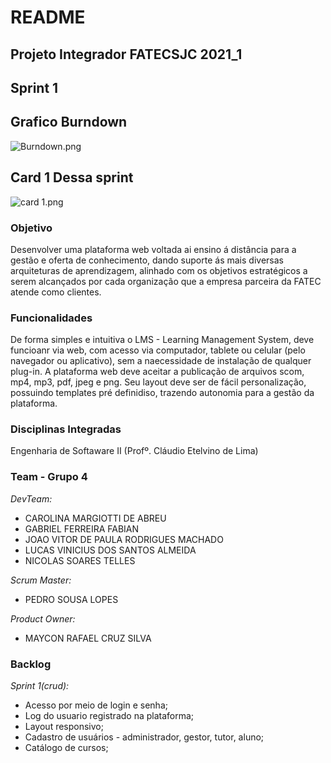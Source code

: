 # README
## Projeto Integrador FATECSJC 2021_1 ##
## Sprint 1

## Grafico Burndown
![Burndown.png](https://github.com/gabriel-fabian/learning_management_system/blob/Sprint-1/Burndown.png)
## Card 1 Dessa sprint
![card 1.png](https://github.com/gabriel-fabian/learning_management_system/blob/Sprint-1/card%201.png)

### Objetivo ###

  Desenvolver uma plataforma web voltada ai ensino á distância para a gestão e oferta de conhecimento, dando suporte ás mais diversas arquiteturas de aprendizagem, alinhado com os objetivos estratégicos a serem alcançados por cada organização que a empresa parceira da FATEC atende como clientes.

### Funcionalidades ###

  De forma simples e intuitiva o LMS - Learning Management System, deve funcioanr via web, com acesso via computador, tablete ou celular (pelo navegador ou aplicativo), sem a naecessidade de instalação de qualquer plug-in. A plataforma web deve aceitar a publicação de arquivos scom, mp4, mp3, pdf, jpeg e png. Seu layout deve ser de fácil personalização, possuindo templates pré definidiso, trazendo autonomia para a gestão da plataforma.

### Disciplinas Integradas ###

Engenharia de Softaware II (Profº. Cláudio Etelvino de Lima)


### Team - Grupo 4 ###

*DevTeam:*

- CAROLINA MARGIOTTI DE ABREU 
- GABRIEL FERREIRA FABIAN
- JOAO VITOR DE PAULA RODRIGUES MACHADO
- LUCAS VINICIUS DOS SANTOS ALMEIDA
- NICOLAS SOARES TELLES


*Scrum Master:*
- PEDRO SOUSA LOPES


*Product Owner:*
- MAYCON RAFAEL CRUZ SILVA
  
### Backlog 

*Sprint 1(crud):*
-	Acesso por meio de login e senha;
-	Log do usuario registrado na plataforma;
-	Layout responsivo;
-	Cadastro de usuários - administrador, gestor, tutor, aluno;
-	Catálogo de cursos;


